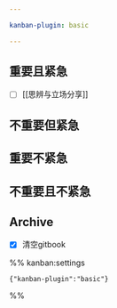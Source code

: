```yaml
---

kanban-plugin: basic

---
```


## 重要且紧急

- [ ] [[思辨与立场分享]]


## 不重要但紧急



## 重要不紧急



## 不重要且不紧急



## Archive

- [x] 清空gitbook




%% kanban:settings
```
{"kanban-plugin":"basic"}
```
%%